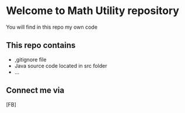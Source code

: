 # Welcome to Math Utility repository

You will find in this repo my own code

## This repo contains
* ,gitignore file
* Java source code located in src folder
* ...

## Connect me via 
[FB]